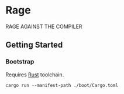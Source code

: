 # Rage

RAGE AGAINST THE COMPILER

## Getting Started

### Bootstrap

Requires [Rust](https://www.rust-lang.org/) toolchain.

```
cargo run --manifest-path ./boot/Cargo.toml
```
